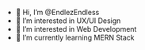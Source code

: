 - 👋 Hi, I’m @EndlezEndless
- 👀 I’m interested in UX/UI Design
- 👀 I’m interested in Web Development
- 🌱 I’m currently learning MERN Stack


<!---
EndlezEndless/EndlezEndless is a ✨ special ✨ repository because its `README.md` (this file) appears on your GitHub profile.
You can click the Preview link to take a look at your changes.
--->
